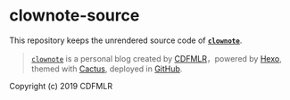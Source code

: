 # clownote-source

This repository keeps the unrendered source code of **[`clownote`](https://clownote.github.io)**.

> [`clownote`](https://clownote.github.io) is a personal blog created by [CDFMLR](https://github.com/cdfmlr)，powered by [Hexo](https://hexo.io), themed with [Cactus](https://github.com/probberechts/hexo-theme-cactus), deployed in [GitHub](https://github.com).

Copyright (c) 2019 CDFMLR

